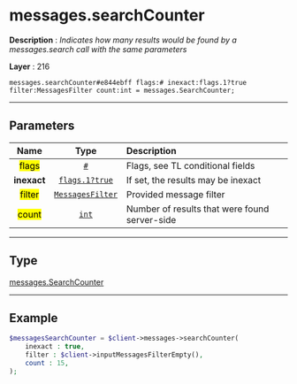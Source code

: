 # messages.searchCounter

**Description** : *Indicates how many results would be found by a messages\.search call with the same parameters*

**Layer** : 216

```tl
messages.searchCounter#e844ebff flags:# inexact:flags.1?true filter:MessagesFilter count:int = messages.SearchCounter;
```

---

## Parameters

| Name | Type | Description |
| :---: | :---: | :--- |
| <mark>flags</mark> | [`#`](type/#) | Flags, see TL conditional fields |
| **inexact** | [`flags.1?true`](type/true) | If set, the results may be inexact |
| <mark>filter</mark> | [`MessagesFilter`](type/MessagesFilter) | Provided message filter |
| <mark>count</mark> | [`int`](type/int) | Number of results that were found server-side |

---

## Type

[messages.SearchCounter](type/messages.SearchCounter)

---

## Example

```php
$messagesSearchCounter = $client->messages->searchCounter(
	inexact : true,
	filter : $client->inputMessagesFilterEmpty(),
	count : 15,
);
```